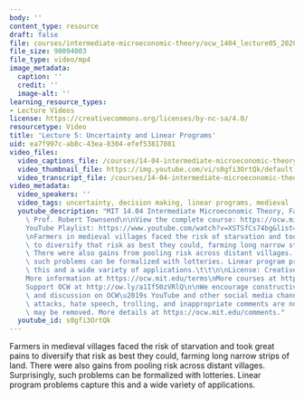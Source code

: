 ```yaml
---
body: ''
content_type: resource
draft: false
file: courses/intermediate-microeconomic-theory/ocw_1404_lecture05_2020sep15_360p_16_9.mp4
file_size: 90094003
file_type: video/mp4
image_metadata:
  caption: ''
  credit: ''
  image-alt: ''
learning_resource_types:
- Lecture Videos
license: https://creativecommons.org/licenses/by-nc-sa/4.0/
resourcetype: Video
title: 'Lecture 5: Uncertainty and Linear Programs'
uid: ea7f997c-ab8c-43ea-8304-efef53817081
video_files:
  video_captions_file: /courses/14-04-intermediate-microeconomic-theory-fall-2020/1pRLQC4WOuVtTh-_J17V-PEDomSCI0j_A_transcript.webvtt
  video_thumbnail_file: https://img.youtube.com/vi/s0gfi3OrtQk/default.jpg
  video_transcript_file: /courses/14-04-intermediate-microeconomic-theory-fall-2020/1pRLQC4WOuVtTh-_J17V-PEDomSCI0j_A_transcript.pdf
video_metadata:
  video_speakers: ''
  video_tags: uncertainty, decision making, linear programs, medieval
  youtube_description: "MIT 14.04 Intermediate Microeconomic Theory, Fall 2020\nInstructor:\
    \ Prof. Robert Townsend\n\nView the complete course: https://ocw.mit.edu/courses/14-04-intermediate-microeconomic-theory-fall-2020/\n\
    YouTube Playlist: https://www.youtube.com/watch?v=XSTSfCs74bg&list=PLUl4u3cNGP63wnrKge9vllow3Y2OOOKqF\n\
    \nFarmers in medieval villages faced the risk of starvation and took great pains\
    \ to diversify that risk as best they could, farming long narrow strips of land.\
    \ There were also gains from pooling risk across distant villages. Surprisingly,\
    \ such problems can be formalized with lotteries. Linear program problems capture\
    \ this and a wide variety of applications.\t\t\n\nLicense: Creative Commons BY-NC-SA\n\
    More information at https://ocw.mit.edu/terms\nMore courses at https://ocw.mit.edu\n\
    Support OCW at http://ow.ly/a1If50zVRlQ\n\nWe encourage constructive comments\
    \ and discussion on OCW\u2019s YouTube and other social media channels. Personal\
    \ attacks, hate speech, trolling, and inappropriate comments are not allowed and\
    \ may be removed. More details at https://ocw.mit.edu/comments."
  youtube_id: s0gfi3OrtQk
---
```

Farmers in medieval villages faced the risk of starvation and took great pains to diversify that risk as best they could, farming long narrow strips of land. There were also gains from pooling risk across distant villages. Surprisingly, such problems can be formalized with lotteries. Linear program problems capture this and a wide variety of applications.